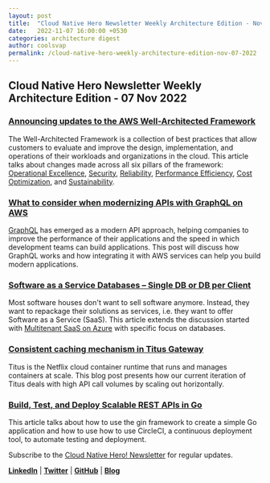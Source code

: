 ```yaml
---
layout: post
title:  "Cloud Native Hero Newsletter Weekly Architecture Edition - Nov 07"
date:   2022-11-07 16:00:00 +0530
categories: architecture digest
author: coolsvap
permalink: /cloud-native-hero-weekly-architecture-edition-nov-07-2022
---
```

## Cloud Native Hero Newsletter Weekly Architecture Edition - 07 Nov 2022

### [Announcing updates to the AWS Well-Architected Framework](https://aws.amazon.com/blogs/architecture/announcing-updates-to-the-aws-well-architected-framework/)

The Well-Architected Framework is a collection of best practices that allow customers to evaluate and improve the design, implementation, and operations of their workloads and organizations in the cloud. This article talks about changes made across all six pillars of the framework: [Operational Excellence](https://docs.aws.amazon.com/wellarchitected/latest/operational-excellence-pillar/welcome.html), [Security](https://docs.aws.amazon.com/wellarchitected/latest/security-pillar/welcome.html), [Reliability](https://docs.aws.amazon.com/wellarchitected/latest/reliability-pillar/welcome.html?), [Performance Efficiency](https://docs.aws.amazon.com/wellarchitected/latest/performance-efficiency-pillar/welcome.html), [Cost Optimization](https://docs.aws.amazon.com/wellarchitected/latest/cost-optimization-pillar/welcome.html), and [Sustainability](https://docs.aws.amazon.com/wellarchitected/latest/sustainability-pillar/sustainability-pillar.html).


### [What to consider when modernizing APIs with GraphQL on AWS](https://aws.amazon.com/blogs/architecture/what-to-consider-when-modernizing-apis-with-graphql-on-aws/)

[GraphQL](https://graphql.org/) has emerged as a modern API approach, helping companies to improve the performance of their applications and the speed in which development teams can build applications. This post will discuss how GraphQL works and how integrating it with AWS services can help you build modern applications.

### [Software as a Service Databases – Single DB or DB per Client](https://techcommunity.microsoft.com/t5/azure-architecture-blog/architecture-software-as-a-service-databases-single-db-or-db-per/ba-p/3658819)

Most software houses don't want to sell software anymore. Instead, they want to repackage their solutions as services, i.e. they want to offer Software as a Service (SaaS). This article extends the discussion started with [Multitenant SaaS on Azure](https://learn.microsoft.com/en-us/azure/architecture/example-scenario/multi-saas/multitenant-saas) with specific focus on databases.

### [Consistent caching mechanism in Titus Gateway](https://netflixtechblog.com/consistent-caching-mechanism-in-titus-gateway-6cb89b9ce296)
Titus is the Netflix cloud container runtime that runs and manages containers at scale. This blog post presents how our current iteration of Titus deals with high API call volumes by scaling out horizontally.

### [Build, Test, and Deploy Scalable REST APIs in Go](https://www.infoq.com/articles/build-deploy-scalable-golang-api/)

This article talks about how to use the gin framework to create a simple Go application and how to use how to use CircleCI, a continuous deployment tool, to automate testing and deployment.

Subscribe to the [Cloud Native Hero! Newsletter](https://www.linkedin.com/newsletters/6940180331832446978/) for regular updates.

[**LinkedIn**](https://www.linkedin.com/company/cloudnativehero/) | [**Twitter**](https://twitter.com/cloudnativehero) | [**GitHub**](https://github.com/cloudnativehero) | [**Blog**](https://cloudnativehero.github.io/)